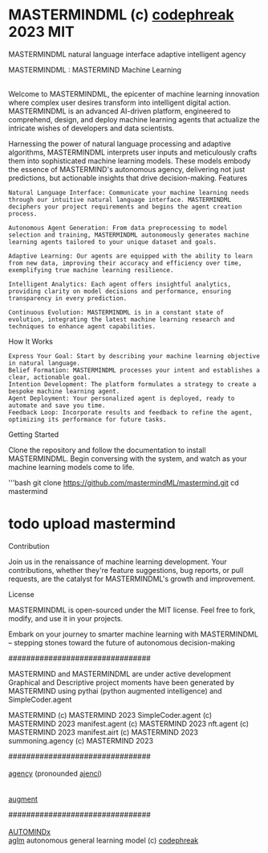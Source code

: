 # MASTERMINDML (c) <a href="https://github.com/Professor-Codephreak/automind">codephreak</a> 2023 MIT<br />
MASTERMINDML natural language interface adaptive intelligent agency<br />

<a hef="https://github.com/mastermindML">MASTERMINDML</a> : MASTERMIND Machine Learning<br /><br />

Welcome to <a hef="https://github.com/mastermindML">MASTERMINDML</a>, the epicenter of machine learning innovation where complex user desires transform into intelligent digital action. MASTERMINDML is an advanced AI-driven platform, engineered to comprehend, design, and deploy machine learning agents that actualize the intricate wishes of developers and data scientists.

Harnessing the power of natural language processing and adaptive algorithms, MASTERMINDML interprets user inputs and meticulously crafts them into sophisticated machine learning models. These models embody the essence of MASTERMIND's autonomous agency, delivering not just predictions, but actionable insights that drive decision-making.
Features

    Natural Language Interface: Communicate your machine learning needs through our intuitive natural language interface. MASTERMINDML deciphers your project requirements and begins the agent creation process.

    Autonomous Agent Generation: From data preprocessing to model selection and training, MASTERMINDML autonomously generates machine learning agents tailored to your unique dataset and goals.

    Adaptive Learning: Our agents are equipped with the ability to learn from new data, improving their accuracy and efficiency over time, exemplifying true machine learning resilience.

    Intelligent Analytics: Each agent offers insightful analytics, providing clarity on model decisions and performance, ensuring transparency in every prediction.

    Continuous Evolution: MASTERMINDML is in a constant state of evolution, integrating the latest machine learning research and techniques to enhance agent capabilities.

How It Works

    Express Your Goal: Start by describing your machine learning objective in natural language.
    Belief Formation: MASTERMINDML processes your intent and establishes a clear, actionable goal.
    Intention Development: The platform formulates a strategy to create a bespoke machine learning agent.
    Agent Deployment: Your personalized agent is deployed, ready to automate and save you time.
    Feedback Loop: Incorporate results and feedback to refine the agent, optimizing its performance for future tasks.

Getting Started

Clone the repository and follow the documentation to install MASTERMINDML. Begin conversing with the system, and watch as your machine learning models come to life.

'''bash
git clone https://github.com/mastermindML/mastermind.git
cd mastermind
# todo upload mastermind


Contribution<br />

Join us in the renaissance of machine learning development. Your contributions, whether they're feature suggestions, bug reports, or pull requests, are the catalyst for MASTERMINDML's growth and improvement.<br />

License<br />

MASTERMINDML is open-sourced under the MIT license. Feel free to fork, modify, and use it in your projects.<br />

Embark on your journey to smarter machine learning with MASTERMINDML – stepping stones toward the future of autonomous decision-making<br />

################################ <br />

MASTERMIND and MASTERMINDML are under active development<br />
Graphical and Descriptive project moments have been generated by MASTERMIND using pythai (python augmented intelligence) and SimpleCoder.agent<br />

MASTERMIND (c) MASTERMIND 2023
SimpleCoder.agent (c) MASTERMIND 2023
manifest.agent (c) MASTERMIND 2023
nft.agent (c) MASTERMIND 2023
manifest.airt (c) MASTERMIND 2023
summoning.agency (c) MASTERMIND 2023

################################ <br /><br />
<a href="https://opensea.io/collection/ajenci">agency</a> (pronounded <a href="https://opensea.io/collection/ajenci">ajenci</a>)<br /><br /><br />
<a href="https://opensea.io/collection/augment">augment</a><br />

################################ <br /><br />
<a href="https://github.com/AUTOMINDx">AUTOMINDx</a><br />
<a href="https://opensea.io/collection/aglm">aglm</a> autonomous general learning model (c) <a href="https://github.com/Professor-Codephreak">codephreak</a>
